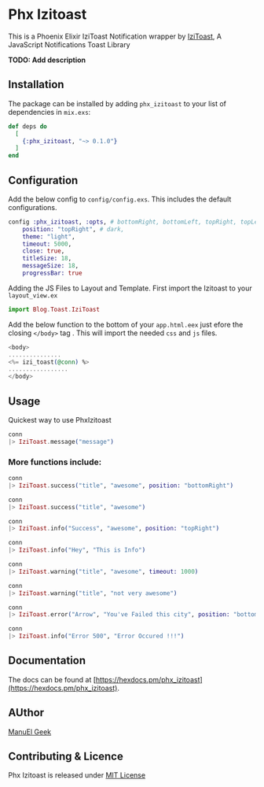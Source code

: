 # Phx Izitoast

This is a Phoenix Elixir IziToast Notification wrapper by [IziToast](https://izitoast.marcelodolza.com), A JavaScript Notifications Toast Library

**TODO: Add description**

## Installation

The package can be installed
by adding `phx_izitoast` to your list of dependencies in `mix.exs`:

```elixir
def deps do
  [
    {:phx_izitoast, "~> 0.1.0"}
  ]
end
```

## Configuration

Add the below config to `config/config.exs`. This includes the default configurations.  

```elixir
config :phx_izitoast, :opts, # bottomRight, bottomLeft, topRight, topLeft, topCenter, 
    position: "topRight", # dark,
    theme: "light",
    timeout: 5000,
    close: true,
    titleSize: 18,
    messageSize: 18,
    progressBar: true
```

Adding the JS Files to Layout  and Template. First import the Izitoast to your `layout_view.ex`
```elixir
import Blog.Toast.IziToast
```
Add the below function to the bottom of your `app.html.eex` just efore the closing `</body>` tag . This will import the needed  `css` and `js` files.
```elixir
<body>
...............
<%= izi_toast(@conn) %>
.................
</body>
```

## Usage 
Quickest way to use PhxIzitoast

```elixir 
conn
|> IziToast.message("message")
```
        
### More functions include:

```elixir 
conn 
|> IziToast.success("title", "awesome", position: "bottomRight")
```

```elixir 
conn 
|> IziToast.success("title", "awesome")
```

```elixir 
conn 
|> IziToast.info("Success", "awesome", position: "topRight")
```

``` elixir 
conn 
|> IziToast.info("Hey", "This is Info")
```

```elixir 
conn 
|> IziToast.warning("title", "awesome", timeout: 1000)
```

```elixir 
conn 
|> IziToast.warning("title", "not very awesome")
```

```elixir 
conn 
|> IziToast.error("Arrow", "You've Failed this city", position: "bottomLeft")
```

```elixir 
conn 
|> IziToast.info("Error 500", "Error Occured !!!")
``` 

## Documentation 
 The docs can
be found at [https://hexdocs.pm/phx_izitoast](https://hexdocs.pm/phx_izitoast).

 ## AUthor 

[ManuEl Geek](https://manuel.appslab.co.ke)

## Contributing & Licence

Phx Izitoast is released under [MIT License](https://github.com/appcues/exsentry/blob/master/LICENSE.txt)


